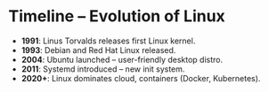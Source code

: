 # Timeline – Evolution of Linux

- **1991**: Linus Torvalds releases first Linux kernel.
- **1993**: Debian and Red Hat Linux released.
- **2004**: Ubuntu launched – user-friendly desktop distro.
- **2011**: Systemd introduced – new init system.
- **2020+**: Linux dominates cloud, containers (Docker, Kubernetes).
